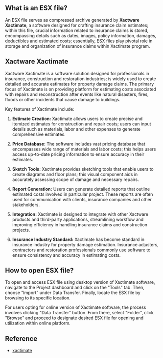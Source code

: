 ## What is an ESX file?

An ESX file serves as compressed archive generated by **Xactware Xactimate**, a software designed for crafting insurance claim estimates; within this file, crucial information related to insurance claims is stored, encompassing details such as dates, images, policy information, damages, deductibles and estimated costs; essentially, ESX files play pivotal role in storage and organization of insurance claims within Xactimate program.

## Xactware Xactimate

Xactware Xactimate is a software solution designed for professionals in insurance, construction and restoration industries; is widely used to create detailed and accurate estimates for property damage claims. The primary focus of Xactimate is on providing platform for estimating costs associated with repairs and reconstruction after events like natural disasters, fires, floods or other incidents that cause damage to buildings.

Key features of Xactimate include:

1.  **Estimate Creation:** Xactimate allows users to create precise and itemized estimates for construction and repair costs; users can input details such as materials, labor and other expenses to generate comprehensive estimates.
    
2.  **Price Database:** The software includes vast pricing database that encompasses wide range of materials and labor costs; this helps users access up-to-date pricing information to ensure accuracy in their estimates.
    
3.  **Sketch Tools:** Xactimate provides sketching tools that enable users to create diagrams and floor plans; this visual component aids in accurately assessing scope of damage and necessary repairs.
    
4.  **Report Generation:** Users can generate detailed reports that outline estimated costs involved in particular project. These reports are often used for communication with clients, insurance companies and other stakeholders.
    
5.  **Integration:** Xactimate is designed to integrate with other Xactware products and third-party applications, streamlining workflow and improving efficiency in handling insurance claims and construction projects.
    
6.  **Insurance Industry Standard:** Xactimate has become standard in insurance industry for property damage estimation. Insurance adjusters, contractors and restoration professionals commonly use software to ensure consistency and accuracy in estimating costs.

## How to open ESX file?

To open and access ESX file using desktop version of Xactimate software, navigate to the Project dashboard and click on the "Tools" tab. Then, choose "Import" under Data Transfer. Finally, locate the ESX file by browsing to its specific location.

For users opting for online version of Xactimate software, the process involves clicking "Data Transfer" button. From there, select "Folder", click "Browse" and proceed to designate desired ESX file for opening and utilization within online platform.

## Reference
* [xactimate](https://www.verisk.com/insurance/products/xactimate/)

